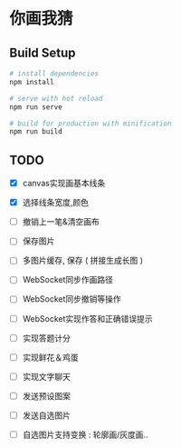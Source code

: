 # 你画我猜

## Build Setup

``` bash
# install dependencies
npm install

# serve with hot reload
npm run serve

# build for production with minification
npm run build
```

## TODO

- [x] canvas实现画基本线条
- [x] 选择线条宽度,颜色
- [ ] 撤销上一笔&清空画布
- [ ] 保存图片
- [ ] 多图片缓存, 保存 ( 拼接生成长图 )
   
- [ ] WebSocket同步作画路径
- [ ] WebSocket同步撤销等操作
- [ ] WebSocket实现作答和正确错误提示
- [ ] 实现答题计分
- [ ] 实现鲜花＆鸡蛋
- [ ] 实现文字聊天
   
- [ ] 发送预设图案
- [ ] 发送自选图片
- [ ] 自选图片支持变换 : 轮廓画/灰度画..